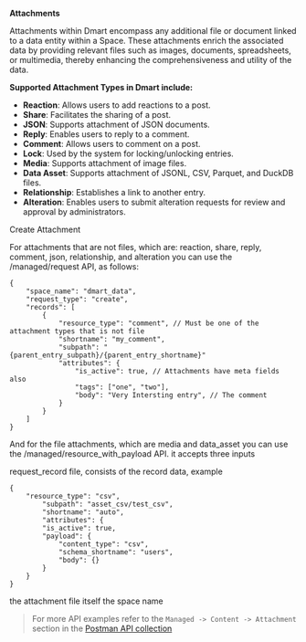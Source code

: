 **Attachments**

Attachments within Dmart encompass any additional file or document linked to a data entity within a Space. These attachments enrich the associated data by providing relevant files such as images, documents, spreadsheets, or multimedia, thereby enhancing the comprehensiveness and utility of the data.

**Supported Attachment Types in Dmart include:**

- **Reaction**: Allows users to add reactions to a post.
- **Share**: Facilitates the sharing of a post.
- **JSON**: Supports attachment of JSON documents.
- **Reply**: Enables users to reply to a comment.
- **Comment**: Allows users to comment on a post.
- **Lock**: Used by the system for locking/unlocking entries.
- **Media**: Supports attachment of image files.
- **Data Asset**: Supports attachment of JSONL, CSV, Parquet, and DuckDB files.
- **Relationship**: Establishes a link to another entry.
- **Alteration**: Enables users to submit alteration requests for review and approval by administrators.

Create Attachment

For attachments that are not files, which are: reaction, share, reply, comment, json, relationship, and alteration you can use the /managed/request API, as follows:

```
{
    "space_name": "dmart_data",
    "request_type": "create",
    "records": [
        {
            "resource_type": "comment", // Must be one of the attachment types that is not file
            "shortname": "my_comment",
            "subpath": "{parent_entry_subpath}/{parent_entry_shortname}"
            "attributes": {
                "is_active": true, // Attachments have meta fields also
                "tags": ["one", "two"],
                "body": "Very Intersting entry", // The comment
            }
        }
    ]
}
```

And for the file attachments, which are media and data_asset you can use the /managed/resource_with_payload API. it accepts three inputs

request_record file, consists of the record data, example

```
{
    "resource_type": "csv",
        "subpath": "asset_csv/test_csv",
        "shortname": "auto",
        "attributes": {
        "is_active": true,
        "payload": {
            "content_type": "csv",
            "schema_shortname": "users",
            "body": {}
        }
    }
}
```

the attachment file itself
the space name

> For more API examples refer to the `Managed -> Content -> Attachment` section in the [Postman API collection](https://www.postman.com/galactic-desert-723527/workspace/dmart/collection/5491055-c2a1ccd1-6554-4890-b6c8-59b522983e2f)
